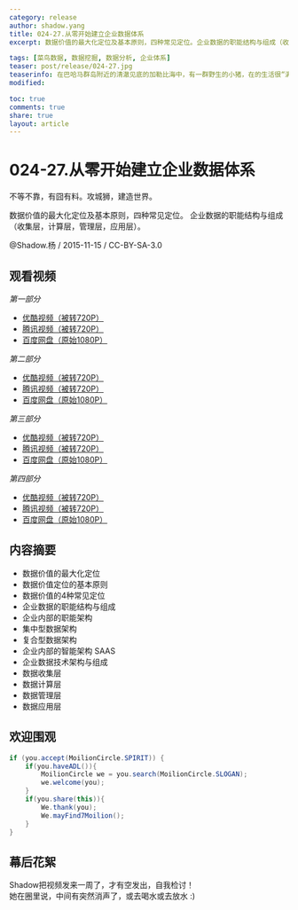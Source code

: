 ```yaml
---
category: release
author: shadow.yang
title: 024-27.从零开始建立企业数据体系
excerpt: 数据价值的最大化定位及基本原则，四种常见定位。企业数据的职能结构与组成（收集层，计算层，管理层，应用层）。

tags: [菜鸟数据, 数据挖掘, 数据分析, 企业体系]
teaser: post/release/024-27.jpg
teaserinfo: 在巴哈马群岛附近的清澈见底的加勒比海中，有一群野生的小猪，在的生活很“满意”，充足的阳光，柔软的沙滩，温暖的海水。
modified: 

toc: true
comments: true
share: true
layout: article
---
```


# 024-27.从零开始建立企业数据体系

不等不靠，有囧有料。攻城狮，建造世界。  

数据价值的最大化定位及基本原则，四种常见定位。
企业数据的职能结构与组成（收集层，计算层，管理层，应用层）。

@Shadow.杨 / 2015-11-15 / CC-BY-SA-3.0  

## 观看视频

  *第一部分*

  * [优酷视频（被转720P）](http://v.youku.com/v_show/id_XMTM5MzIxMTE4MA==.html)
  * [腾讯视频（被转720P）](http://v.qq.com/x/page/a0173ji27gx.html)
  * [百度网盘（原始1080P）](http://pan.baidu.com/s/1c11FPp2)

  *第二部分*

  * [优酷视频（被转720P）](http://v.youku.com/v_show/id_XMTM5MzE1MzQxMg==.html)
  * [腾讯视频（被转720P）](http://v.qq.com/x/page/o0173vlrncj.html)
  * [百度网盘（原始1080P）](http://pan.baidu.com/s/1kV0vP6v)

  *第三部分*
  
  * [优酷视频（被转720P）](http://v.youku.com/v_show/id_XMTM5MzE1MzM3Ng==.html)
  * [腾讯视频（被转720P）](http://v.qq.com/x/page/d017336h04l.html)
  * [百度网盘（原始1080P）](http://pan.baidu.com/s/1ccXEzG)

  *第四部分*

  * [优酷视频（被转720P）](http://v.youku.com/v_show/id_XMTM5MzE1MzU2NA==.html)
  * [腾讯视频（被转720P）](http://v.qq.com/x/page/g0173a4nrgf.html)
  * [百度网盘（原始1080P）](http://pan.baidu.com/s/1jHDET9c)

## 内容摘要

  * 数据价值的最大化定位
  * 数据价值定位的基本原则
  * 数据价值的4种常见定位
  * 企业数据的职能结构与组成
  * 企业内部的职能架构
  * 集中型数据架构
  * 复合型数据架构
  * 企业内部的智能架构 SAAS
  * 企业数据技术架构与组成
  * 数据收集层
  * 数据计算层
  * 数据管理层
  * 数据应用层

## 欢迎围观

``` java
if (you.accept(MoilionCircle.SPIRIT)) {
    if(you.haveADL()){
        MoilionCircle we = you.search(MoilionCircle.SLOGAN);
        we.welcome(you);
    }
    if(you.share(this)){
        We.thank(you);
        We.mayFind7Moilion();
    }
}
```

## 幕后花絮

Shadow把视频发来一周了，才有空发出，自我检讨！  
她在圈里说，中间有突然消声了，或去喝水或去放水 :)